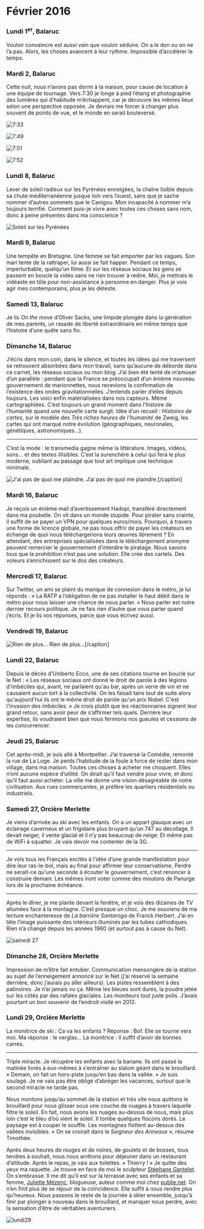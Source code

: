 # Février 2016



### Lundi 1<sup>er</sup>, Balaruc

Vouloir convaincre est aussi vain que vouloir séduire. On a le don ou on ne l’a pas. Alors, les choses avancent à leur rythme. Impossible d’accélérer le temps.

### Mardi 2, Balaruc

Cette nuit, nous n’avons pas dormi à la maison, pour cause de location à une équipe de tournage. Vers 7:30 je longe à pied l’étang et photographie des lumières qui d’habitude m’échappent, car je découvre les mêmes lieux selon une perspective opposée. Je devrais me forcer à changer plus souvent de points de vue, et le monde en serait bouleversé.

![7:33](https://tcrouzet.com/images_tc/2016/03/mardi2_1_733.jpg)

![7:49](https://tcrouzet.com/images_tc/2016/03/mard2_2_749.jpg)

![7:51](https://tcrouzet.com/images_tc/2016/03/mardi2_3_751.jpg)

![7:52](https://tcrouzet.com/images_tc/2016/03/mardi2_4_752.jpg)

### Lundi 8, Balaruc

Lever de soleil radieux sur les Pyrénées enneigées, la chaîne lisible depuis sa chute méditerranéenne jusque loin vers l’ouest, sans que je sache nommer d’autres sommets que le Canigou. Mon incapacité à nommer m’a toujours terrifié. Comment puis-je vivre avec toutes ces choses sans nom, donc à peine présentes dans ma conscience ?

![Soleil sur les Pyrénées](https://tcrouzet.com/images_tc/2016/03/lundi8.jpg)

### Mardi 9, Balaruc

Une tempête en Bretagne. Une femme se fait emporter par les vagues. Son mari tente de la rattraper, lui aussi se fait happer. Pendant ce temps, imperturbable, quelqu’un filme. Et sur les réseaux sociaux les gens se passent en boucle la vidéo sans ne rien trouver à redire. Moi, je mettrais le vidéaste en tôle pour non-assistance à personne en danger. Plus je vois agir mes contemporains, plus je les déteste.

### Samedi 13, Balaruc

Je lis *On the move* d’Oliver Sacks, une limpide plongée dans la génération de mes parents, un rasade de liberté extraordinaire en même temps que l’histoire d’une quête sans fin.

### Dimanche 14, Balaruc

J’écris dans mon coin, dans le silence, et toutes les idées qui me traversent se retrouvent absorbées dans mon travail, sans qu’aucune de déborde dans ce carnet, les réseaux sociaux ou mon blog. J’ai bien été tenté de m’amuser d’un parallèle : pendant que la France se préoccupait d’un énième nouveau gouvernement de marionnettes, nous recevions la confirmation de l’existence des ondes gravitationnelles. J’entends parler d’elles depuis toujours. Les voici enfin matérialisées dans nos capteurs. Même cartographiées. C’est toujours un grand moment dans l’histoire de l’humanité quand une nouvelle carte surgit. Idée d’un recueil : *Histoires de cartes*, sur le modèle des *Très riches heures de l’humanité* de Zweig, les cartes qui ont marqué notre évolution (géographiques, neuronales, génétiques, astronomiques…).

---

C’est la mode : le transmedia gagne même la littérature. Images, vidéos, sons… et des textes illisibles. C’est la surenchère à celui qui fera le plus moderne, oubliant au passage que tout art implique une technique minimale.

![J'ai pas de quoi me plaindre.](https://tcrouzet.com/images_tc/2016/03/dimanche14.jpg) J’ai pas de quoi me plaindre.\[/caption\]

### Mardi 16, Balaruc

Je reçois un énième mail d’avertissement Hadopi, transféré directement dans ma poubelle. On vit dans un monde stupide. Pour pirater sans crainte, il suffit de se payer un VPN pour quelques euros/mois. Pourquoi, à travers une forme de licence globale, ne pas nous offrir de payer les créateurs en échange de quoi nous téléchargerions leurs œuvres librement ? En attendant, des entreprises spécialisées dans le téléchargement anonyme peuvent remercier le gouvernement d’interdire le piratage. Nous savons tous que la prohibition n’est pas une solution. Elle crée des cartels. Des voleurs s’enrichissent sur le dos des créateurs.

### Mercredi 17, Balaruc

Sur Twitter, un ami se plaint du manque de connexion dans le métro, je lui réponds : « La RATP a l’obligation de ne pas installer le haut débit dans le métro pour nous laisser une chance de nous parler. » Nous parler est notre dernier recours politique. Je ne fais rien d’autre que vous parler quand j’écris. Et je lis vos réponses, parce que vous écrivez aussi.

### Vendredi 19, Balaruc

![Rien de plus…](https://tcrouzet.com/images_tc/2016/03/vendredi19.jpg) Rien de plus…\[/caption\]

### Lundi 22, Balaruc

Depuis le décès d’Umberto Ecco, une de ses citations tourne en boucle sur le Net : « Les réseaux sociaux ont donné le droit de parole à des légions d'imbéciles qui, avant, ne parlaient qu'au bar, après un verre de vin et ne causaient aucun tort à la collectivité. On les faisait taire tout de suite alors qu'aujourd'hui ils ont le même droit de parole qu'un prix Nobel. C'est l'invasion des imbéciles. » Je crois plutôt que les réactionnaires signent leur grand retour, sans avoir peur de s’affirmer tels quels. Derrière leur expertise, ils voudraient bien que nous fermions nos gueules et cessions de les concurrencer.

### Jeudi 25, Balaruc

Cet après-midi, je suis allé à Montpellier. J’ai traversé la Comédie, remonté la rue de La Loge. Je perds l’habitude de la foule à force de rester dans mon village, dans ma maison. Toutes ces choses à acheter me choquent. Elles n’ont aucune espèce d’utilité. On dirait qu’il faut vendre pour vivre, et donc qu’il faut aussi acheter. La ville me donne une vision désagréable de notre civilisation. Aux rues commerçantes, je préfère les quartiers résidentiels ou industriels.

### Samedi 27, Orcière Merlette

Je viens d’arrivée au ski avec les enfants. On a un appart glauque avec un éclairage caverneux et un frigidaire plus bruyant qu’un 747 au décollage. Il devait neiger, il vente glacial et il n’y pas beaucoup de neige. Et même pas de WiFi à squatter. Je vais devoir me contenter de la 3G.

---

Je vois tous les Français excités à l’idée d’une grande manifestation pour dire leur ras-le-bol, mais au final pour affirmer leur conservatisme. Perdre ne serait-ce qu’une seconde à écouter le gouvernement, c’est renoncer à construire demain. Les mêmes iront voter comme des moutons de Panurge lors de la prochaine échéance.

---

Après le dîner, je me plante devant la fenêtre, et je vois des dizaines de TV allumées face à la montagne. C’est presque un choc. Je me souviens de ma lecture enchanteresse de *La barrière Santaroga* de Franck Herbert. J’ai en tête l’image puissante des intérieurs illuminés par les tubes cathodiques. Rien n’a changé depuis les années 1960 (et surtout pas à cause du Net).

![samedi 27](https://tcrouzet.com/images_tc/2016/03/samedi27.jpg)

### Dimanche 28, Orcière Merlette

Impression de m’être fait entuber. Communication mensongère de la station au sujet de l’enneigement annoncé sur le Net (j’ai réservé la semaine dernière, donc j’aurais pu aller ailleurs). Les pistes ressemblent à des patinoires. Je n’ai jamais vu ça. Même les bleues sont dures, la poudre jetée sur les côtés par des rafales glaciales. Les moniteurs tout juste polis. J’avais pourtant un bon souvenir de l’endroit visité en 2012.

### Lundi 29, Orcière Merlette

La monitrice de ski : Ça va les enfants ? Réponse : Bof. Elle se tourne vers moi. Ma réponse : le verglas… La monitrice : il suffit d’avoir de bonnes carres.

---

Triple miracle. Je récupère les enfants avec la banane. Ils ont passé la matinée livrés à eux-mêmes à s’entraîner au slalom géant dans le brouillard. « Demain, on fait un hors-piste jusqu’en bas dans la vallée. » Je suis soulagé. Je ne vais pas être obligé d’abréger les vacances, surtout que le second miracle ne tarde pas.

Nous montons jusqu’au sommet de la station et très vite nous quittons le brouillard pour nous glisser sous une couche de nuages à travers laquelle filtre le soleil. En fait, nous avons les nuages au-dessus de nous, mais plus loin c’est le bleu d’où vient le soleil. Il tombe quelques flocons dorés. Le paysage est à couper le souffle. Les montagnes flottent au-dessus des vallées invisibles. « On se croirait dans le *Seigneur des Anneaux* », résume Timothée.

Après deux heures de rouges et de noires, de goulets et de bosses, tous tendres à souhait, nous nous arrêtons pour déjeuner dans un restaurant d’altitude. Après le repas, je vais aux toilettes. « Thierry ! » Je quitte des yeux ma raquette. Je trouve en face de moi le sculpteur [Stéphane Gantelet](http://www.gantelet.com/). On s’embrasse. Il me dit qu’il est sur la terrasse avec ses enfants et sa femme, [Juliette Mézenc](http://motmaquis.net/), blogueuse, auteur comme moi chez [publie.net](http://www.publie.net/). On n’en finit plus de se réjouir de la coïncidence. Elle suffit à nous rendre plus qu’heureux. Nous passons le reste de la journée à skier ensemble, jusqu’à finir par plonger à nouveau dans le brouillard, et manquer nous perdre, avec la sensation d’être de véritables aventuriers.

![lundi29](https://tcrouzet.com/images_tc/2016/03/lundi29.jpg)